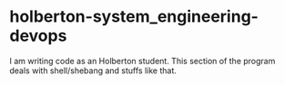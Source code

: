 # holberton-system_engineering-devops

I am writing code as an Holberton student. This section of the program deals with shell/shebang and stuffs like that.
